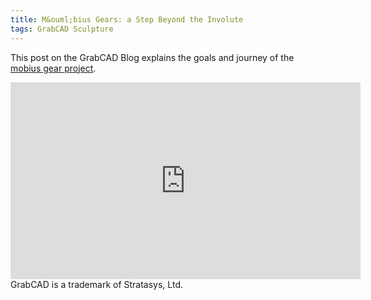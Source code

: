 ```yaml
---
title: M&ouml;bius Gears: a Step Beyond the Involute
tags: GrabCAD Sculpture
---
```

This post on the GrabCAD Blog explains the goals and journey of the [mobius gear project](https://blog.grabcad.com/blog/2015/11/10/a-better-way-to-describe-technical-roles/).

<iframe width="560" height="315"
	src="https://www.youtube.com/embed/NqwzpqBSmE0" 
	frameborder="0" 
	allow="accelerometer; autoplay; encrypted-media; gyroscope; picture-in-picture" 
	allowfullscreen>
</iframe>

<div class="article__license">GrabCAD is a trademark of Stratasys, Ltd.</div>
